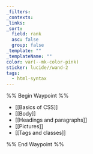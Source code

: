 ```yaml
---
_filters: 
_contexts: 
_links: 
_sort:
  field: rank
  asc: false
  group: false
_template: ""
_templateName: ""
color: var(--mk-color-pink)
sticker: lucide//wand-2
tags:
  - html-syntax
---
```

%% Begin Waypoint %%
- [[Basics of CSS]]
- [[Body]]
- [[Headings and paragraphs]]
- [[Pictures]]
- [[Tags and classes]]

%% End Waypoint %%
